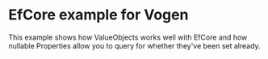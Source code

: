 # EfCore example for Vogen

This example shows how ValueObjects works well with EfCore and how nullable Properties allow you to query for whether they've been set already.
